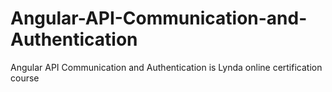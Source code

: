 # Angular-API-Communication-and-Authentication
Angular API Communication and Authentication is Lynda online certification course
